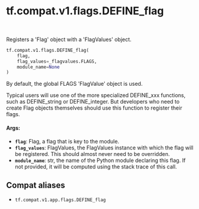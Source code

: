 <div itemscope itemtype="http://developers.google.com/ReferenceObject">
<meta itemprop="name" content="tf.compat.v1.flags.DEFINE_flag" />
<meta itemprop="path" content="Stable" />
</div>

# tf.compat.v1.flags.DEFINE_flag

<!-- Insert buttons and diff -->

<table class="tfo-notebook-buttons tfo-api" align="left">
</table>



Registers a 'Flag' object with a 'FlagValues' object.

``` python
tf.compat.v1.flags.DEFINE_flag(
    flag,
    flag_values=_flagvalues.FLAGS,
    module_name=None
)
```



<!-- Placeholder for "Used in" -->

By default, the global FLAGS 'FlagValue' object is used.

Typical users will use one of the more specialized DEFINE_xxx
functions, such as DEFINE_string or DEFINE_integer.  But developers
who need to create Flag objects themselves should use this function
to register their flags.

#### Args:


* <b>`flag`</b>: Flag, a flag that is key to the module.
* <b>`flag_values`</b>: FlagValues, the FlagValues instance with which the flag will
    be registered. This should almost never need to be overridden.
* <b>`module_name`</b>: str, the name of the Python module declaring this flag.
    If not provided, it will be computed using the stack trace of this call.

## Compat aliases

* `tf.compat.v1.app.flags.DEFINE_flag`

